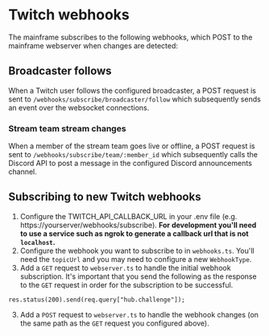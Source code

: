 # Twitch webhooks

The mainframe subscribes to the following webhooks, which POST to the mainframe webserver when changes are detected:

## Broadcaster follows

When a Twitch user follows the configured broadcaster, a POST request is sent to `/webhooks/subscribe/broadcaster/follow` which subsequently sends an event over the websocket connections.

### Stream team stream changes

When a member of the stream team goes live or offline, a POST request is sent to `/webhooks/subscribe/team/:member_id` which subsequently calls the Discord API to post a message in the configured Discord announcements channel.

## Subscribing to new Twitch webhooks

1. Configure the TWITCH_API_CALLBACK_URL in your .env file (e.g. https://yourserver/webhooks/subscribe). **For development you'll need to use a service such as ngrok to generate a callback url that is not `localhost`.**
2. Configure the webhook you want to subscribe to in `webhooks.ts`. You'll need the `topicUrl` and you may need to configure a new `WebhookType`.
3. Add a `GET` request to `webserver.ts` to handle the initial webhook subscription. It's important that you send the following as the response to the `GET` request in order for the subscription to be successful.

```
res.status(200).send(req.query["hub.challenge"]);
```

3. Add a `POST` request to `webserver.ts` to handle the webhook changes (on the same path as the `GET` request you configured above).
